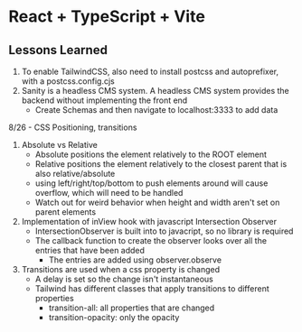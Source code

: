 # React + TypeScript + Vite

## Lessons Learned
1. To enable TailwindCSS, also need to install postcss and autoprefixer, with a postcss.config.cjs
2. Sanity is a headless CMS system. A headless CMS system provides the backend without implementing the front end
   - Create Schemas and then navigate to localhost:3333 to add data

8/26 - CSS Positioning, transitions
1. Absolute vs Relative
   - Absolute positions the element relatively to the ROOT element
   - Relative positions the element relatively to the closest parent that is also relative/absolute
   - using left/right/top/bottom to push elements around will cause overflow, which will need to be handled
   - Watch out for weird behavior when height and width aren't set on parent elements
2. Implementation of inView hook with javascript Intersection Observer
   - IntersectionObserver is built into to javacript, so no library is required
   - The callback function to create the observer looks over all the entries that have been added
      - The entries are added using observer.observe
3. Transitions are used when a css property is changed
   - A delay is set so the change isn't instantaneous
   - Tailwind has different classes that apply transitions to different properties
      - transition-all: all properties that are changed
      - transition-opacity: only the opacity